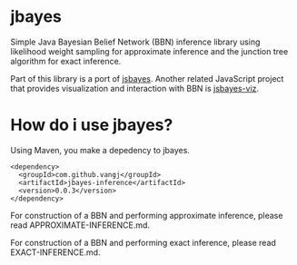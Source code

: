 # jbayes
Simple Java Bayesian Belief Network (BBN) inference library using likelihood weight sampling for approximate inference and the junction tree algorithm for exact inference.

Part of this library is a port of [jsbayes](https://github.com/vangj/jsbayes). Another related JavaScript project that provides visualization and interaction with BBN is [jsbayes-viz](https://github.com/vangj/jsbayes-viz).

# How do i use jbayes?

Using Maven, you make a depedency to jbayes.

```
<dependency>
  <groupId>com.github.vangj</groupId>
  <artifactId>jbayes-inference</artifactId>
  <version>0.0.3</version>
</dependency>
```

For construction of a BBN and performing approximate inference, please read APPROXIMATE-INFERENCE.md.

For construction of a BBN and performing exact inference, please read EXACT-INFERENCE.md.

